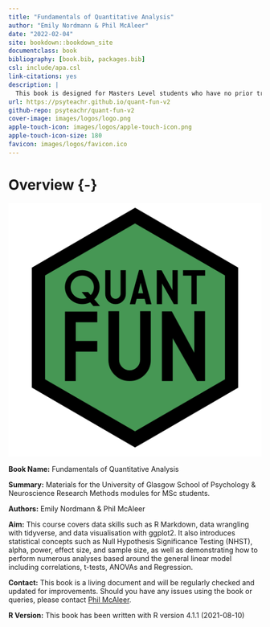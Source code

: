 ```yaml
--- 
title: "Fundamentals of Quantitative Analysis"
author: "Emily Nordmann & Phil McAleer"
date: "2022-02-04"
site: bookdown::bookdown_site
documentclass: book
bibliography: [book.bib, packages.bib]
csl: include/apa.csl
link-citations: yes
description: |
  This book is designed for Masters Level students who have no prior training in data skills and/or statistical analysis.
url: https://psyteachr.github.io/quant-fun-v2
github-repo: psyteachr/quant-fun-v2
cover-image: images/logos/logo.png
apple-touch-icon: images/logos/apple-touch-icon.png
apple-touch-icon-size: 180
favicon: images/logos/favicon.ico
---
```




# Overview {-}

<div class="small_right"><img src="images/logos/logo-quant-fun.png" 
     alt="ADS Hex Logo" /></div>

**Book Name:** Fundamentals of Quantitative Analysis

**Summary:** Materials for the University of Glasgow School of Psychology & Neuroscience Research Methods modules for MSc students. 

**Authors:** Emily Nordmann & Phil McAleer

**Aim:** This course covers data skills such as R Markdown, data wrangling with tidyverse, and data visualisation with ggplot2. It also introduces statistical concepts such as Null Hypothesis Significance Testing (NHST), alpha, power, effect size, and sample size, as well as demonstrating how to perform numerous analyses based around the general linear model including correlations, t-tests, ANOVAs and Regression.

**Contact:** This book is a living document and will be regularly checked and updated for improvements. Should you have any issues using the book or queries, please contact [Phil McAleer](mailto:philip.mcaleer@glasgow.ac.uk).

**R Version:** This book has been written with R version 4.1.1 (2021-08-10)
     

